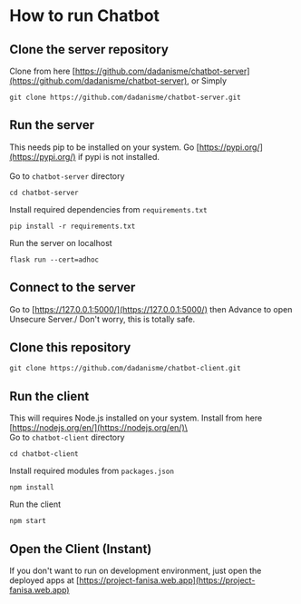 # How to run Chatbot

## Clone the server repository

Clone from here [https://github.com/dadanisme/chatbot-server](https://github.com/dadanisme/chatbot-server), or Simply

    git clone https://github.com/dadanisme/chatbot-server.git

## Run the server

This needs pip to be installed on your system. Go [https://pypi.org/](https://pypi.org/) if pypi is not installed. \
\
Go to `chatbot-server` directory

```
cd chatbot-server
```

Install required dependencies from `requirements.txt`

```
pip install -r requirements.txt
```

Run the server on localhost

```
flask run --cert=adhoc
```

## Connect to the server

Go to [https://127.0.0.1:5000/](https://127.0.0.1:5000/) then Advance to open Unsecure Server./
Don't worry, this is totally safe.

## Clone this repository

    git clone https://github.com/dadanisme/chatbot-client.git

## Run the client

This will requires Node.js installed on your system. Install from here [https://nodejs.org/en/](https://nodejs.org/en/)\
\
Go to `chatbot-client` directory

```
cd chatbot-client
```

Install required modules from `packages.json`

```
npm install
```

Run the client

```
npm start
```

## Open the Client (Instant)

If you don't want to run on development environment, just open the deployed apps at [https://project-fanisa.web.app](https://project-fanisa.web.app)
